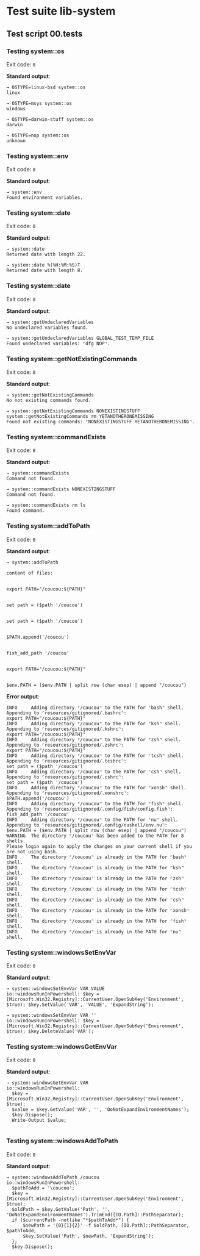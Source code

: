 # Test suite lib-system

## Test script 00.tests

### Testing system::os



Exit code: `0`

**Standard output**:

```text
→ OSTYPE=linux-bsd system::os
linux

→ OSTYPE=msys system::os
windows

→ OSTYPE=darwin-stuff system::os
darwin

→ OSTYPE=nop system::os
unknown

```

### Testing system::env



Exit code: `0`

**Standard output**:

```text
→ system::env
Found environment variables.
```

### Testing system::date



Exit code: `0`

**Standard output**:

```text
→ system::date
Returned date with length 22.

→ system::date %(%H:%M:%S)T
Returned date with length 8.
```

### Testing system::date



Exit code: `0`

**Standard output**:

```text
→ system::getUndeclaredVariables
No undeclared variables found.

→ system::getUndeclaredVariables GLOBAL_TEST_TEMP_FILE
Found undeclared variables: ⌜dfg NOP⌝.
```

### Testing system::getNotExistingCommands



Exit code: `0`

**Standard output**:

```text
→ system::getNotExistingCommands
No not existing commands found.

→ system::getNotExistingCommands NONEXISTINGSTUFF system::getNotExistingCommands rm YETANOTHERONEMISSING
Found not existing commands: ⌜NONEXISTINGSTUFF YETANOTHERONEMISSING⌝.
```

### Testing system::commandExists



Exit code: `0`

**Standard output**:

```text
→ system::commandExists
Command not found.

→ system::commandExists NONEXISTINGSTUFF
Command not found.

→ system::commandExists rm ls
Found command.
```

### Testing system::addToPath



Exit code: `0`

**Standard output**:

```text
→ system::addToPath

content of files:


export PATH="/coucou:${PATH}"


set path = ($path '/coucou')


set path = ($path '/coucou')


$PATH.append('/coucou')


fish_add_path '/coucou'


export PATH="/coucou:${PATH}"


$env.PATH = ($env.PATH | split row (char esep) | append "/coucou")
```

**Error output**:

```text
INFO     Adding directory ⌜/coucou⌝ to the PATH for ⌜bash⌝ shell.
Appending to ⌜resources/gitignored/.bashrc⌝:
export PATH="/coucou:${PATH}"
INFO     Adding directory ⌜/coucou⌝ to the PATH for ⌜ksh⌝ shell.
Appending to ⌜resources/gitignored/.kshrc⌝:
export PATH="/coucou:${PATH}"
INFO     Adding directory ⌜/coucou⌝ to the PATH for ⌜zsh⌝ shell.
Appending to ⌜resources/gitignored/.zshrc⌝:
export PATH="/coucou:${PATH}"
INFO     Adding directory ⌜/coucou⌝ to the PATH for ⌜tcsh⌝ shell.
Appending to ⌜resources/gitignored/.tcshrc⌝:
set path = ($path '/coucou')
INFO     Adding directory ⌜/coucou⌝ to the PATH for ⌜csh⌝ shell.
Appending to ⌜resources/gitignored/.cshrc⌝:
set path = ($path '/coucou')
INFO     Adding directory ⌜/coucou⌝ to the PATH for ⌜xonsh⌝ shell.
Appending to ⌜resources/gitignored/.xonshrc⌝:
$PATH.append('/coucou')
INFO     Adding directory ⌜/coucou⌝ to the PATH for ⌜fish⌝ shell.
Appending to ⌜resources/gitignored/.config/fish/config.fish⌝:
fish_add_path '/coucou'
INFO     Adding directory ⌜/coucou⌝ to the PATH for ⌜nu⌝ shell.
Appending to ⌜resources/gitignored/.config/nushell/env.nu⌝:
$env.PATH = ($env.PATH | split row (char esep) | append "/coucou")
WARNING  The directory ⌜/coucou⌝ has been added to the PATH for 8 shells.
Please login again to apply the changes on your current shell if you are not using bash.
INFO     The directory ⌜/coucou⌝ is already in the PATH for ⌜bash⌝ shell.
INFO     The directory ⌜/coucou⌝ is already in the PATH for ⌜ksh⌝ shell.
INFO     The directory ⌜/coucou⌝ is already in the PATH for ⌜zsh⌝ shell.
INFO     The directory ⌜/coucou⌝ is already in the PATH for ⌜tcsh⌝ shell.
INFO     The directory ⌜/coucou⌝ is already in the PATH for ⌜csh⌝ shell.
INFO     The directory ⌜/coucou⌝ is already in the PATH for ⌜xonsh⌝ shell.
INFO     The directory ⌜/coucou⌝ is already in the PATH for ⌜fish⌝ shell.
INFO     The directory ⌜/coucou⌝ is already in the PATH for ⌜nu⌝ shell.
```

### Testing system::windowsSetEnvVar



Exit code: `0`

**Standard output**:

```text
→ system::windowsSetEnvVar VAR VALUE
io::windowsRunInPowershell: $key = [Microsoft.Win32.Registry]::CurrentUser.OpenSubKey('Environment', $true); $key.SetValue('VAR', 'VALUE', 'ExpandString');

→ system::windowsSetEnvVar VAR ''
io::windowsRunInPowershell: $key = [Microsoft.Win32.Registry]::CurrentUser.OpenSubKey('Environment', $true); $key.DeleteValue('VAR');

```

### Testing system::windowsGetEnvVar



Exit code: `0`

**Standard output**:

```text
→ system::windowsGetEnvVar VAR
io::windowsRunInPowershell: 
  $key = [Microsoft.Win32.Registry]::CurrentUser.OpenSubKey('Environment', $true);
  $value = $key.GetValue('VAR', '', 'DoNotExpandEnvironmentNames');
  $key.Dispose();
  Write-Output $value;
  

```

### Testing system::windowsAddToPath



Exit code: `0`

**Standard output**:

```text
→ system::windowsAddToPath /coucou
io::windowsRunInPowershell: 
  $pathToAdd = '\coucou';
  $key = [Microsoft.Win32.Registry]::CurrentUser.OpenSubKey('Environment', $true);
  $oldPath = $key.GetValue('Path', '', 'DoNotExpandEnvironmentNames').TrimEnd([IO.Path]::PathSeparator);
  if ($currentPath -notlike "*$pathToAdd*") {
      $newPath = '{0}{1}{2}' -f $oldPath, [IO.Path]::PathSeparator, $pathToAdd;
      $key.SetValue('Path', $newPath, 'ExpandString');
  };
  $key.Dispose();
  

```

